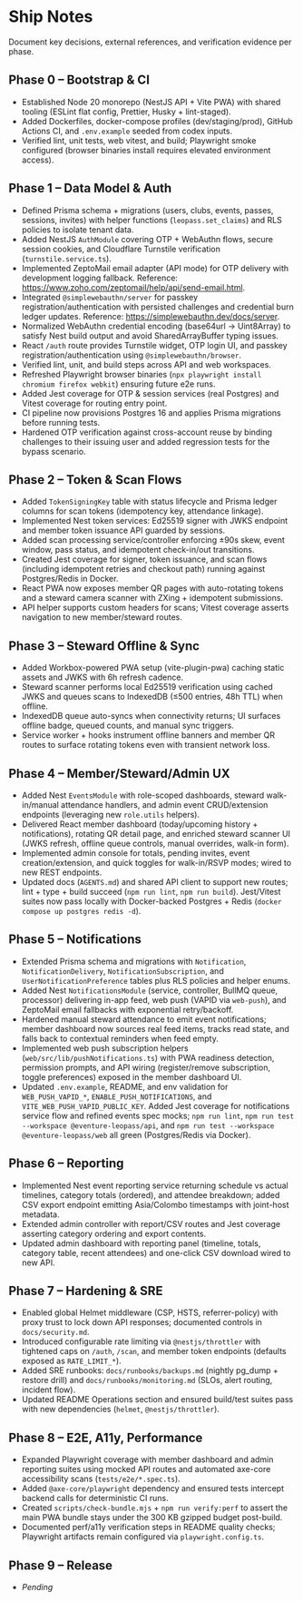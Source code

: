 # Ship Notes

Document key decisions, external references, and verification evidence per phase.

## Phase 0 – Bootstrap & CI

- Established Node 20 monorepo (NestJS API + Vite PWA) with shared tooling (ESLint flat config, Prettier, Husky + lint-staged).
- Added Dockerfiles, docker-compose profiles (dev/staging/prod), GitHub Actions CI, and `.env.example` seeded from codex inputs.
- Verified lint, unit tests, web vitest, and build; Playwright smoke configured (browser binaries install requires elevated environment access).

## Phase 1 – Data Model & Auth

- Defined Prisma schema + migrations (users, clubs, events, passes, sessions, invites) with helper functions (`leopass.set_claims`) and RLS policies to isolate tenant data.
- Added NestJS `AuthModule` covering OTP + WebAuthn flows, secure session cookies, and Cloudflare Turnstile verification (`turnstile.service.ts`).
- Implemented ZeptoMail email adapter (API mode) for OTP delivery with development logging fallback. Reference: https://www.zoho.com/zeptomail/help/api/send-email.html.
- Integrated `@simplewebauthn/server` for passkey registration/authentication with persisted challenges and credential burn ledger updates. Reference: https://simplewebauthn.dev/docs/server.
- Normalized WebAuthn credential encoding (base64url → Uint8Array) to satisfy Nest build output and avoid SharedArrayBuffer typing issues.
- React `/auth` route provides Turnstile widget, OTP login UI, and passkey registration/authentication using `@simplewebauthn/browser`.
- Verified lint, unit, and build steps across API and web workspaces.
- Refreshed Playwright browser binaries (`npx playwright install chromium firefox webkit`) ensuring future e2e runs.
- Added Jest coverage for OTP & session services (real Postgres) and Vitest coverage for routing entry point.
- CI pipeline now provisions Postgres 16 and applies Prisma migrations before running tests.
- Hardened OTP verification against cross-account reuse by binding challenges to their issuing user and added regression tests for the bypass scenario.

## Phase 2 – Token & Scan Flows

- Added `TokenSigningKey` table with status lifecycle and Prisma ledger columns for scan tokens (idempotency key, attendance linkage).
- Implemented Nest token services: Ed25519 signer with JWKS endpoint and member token issuance API guarded by sessions.
- Added scan processing service/controller enforcing ±90s skew, event window, pass status, and idempotent check-in/out transitions.
- Created Jest coverage for signer, token issuance, and scan flows (including idempotent retries and checkout path) running against Postgres/Redis in Docker.
- React PWA now exposes member QR pages with auto-rotating tokens and a steward camera scanner with ZXing + idempotent submissions.
- API helper supports custom headers for scans; Vitest coverage asserts navigation to new member/steward routes.

## Phase 3 – Steward Offline & Sync

- Added Workbox-powered PWA setup (vite-plugin-pwa) caching static assets and JWKS with 6h refresh cadence.
- Steward scanner performs local Ed25519 verification using cached JWKS and queues scans to IndexedDB (≤500 entries, 48h TTL) when offline.
- IndexedDB queue auto-syncs when connectivity returns; UI surfaces offline badge, queued counts, and manual sync triggers.
- Service worker + hooks instrument offline banners and member QR routes to surface rotating tokens even with transient network loss.

## Phase 4 – Member/Steward/Admin UX

- Added Nest `EventsModule` with role-scoped dashboards, steward walk-in/manual attendance handlers, and admin event CRUD/extension endpoints (leveraging new `role.utils` helpers).
- Delivered React member dashboard (today/upcoming history + notifications), rotating QR detail page, and enriched steward scanner UI (JWKS refresh, offline queue controls, manual overrides, walk-in form).
- Implemented admin console for totals, pending invites, event creation/extension, and quick toggles for walk-in/RSVP modes; wired to new REST endpoints.
- Updated docs (`AGENTS.md`) and shared API client to support new routes; lint + type + build succeed (`npm run lint`, `npm run build`). Jest/Vitest suites now pass locally with Docker-backed Postgres + Redis (`docker compose up postgres redis -d`).

## Phase 5 – Notifications

- Extended Prisma schema and migrations with `Notification`, `NotificationDelivery`, `NotificationSubscription`, and `UserNotificationPreference` tables plus RLS policies and helper enums.
- Added Nest `NotificationsModule` (service, controller, BullMQ queue, processor) delivering in-app feed, web push (VAPID via `web-push`), and ZeptoMail email fallbacks with exponential retry/backoff.
- Hardened manual steward attendance to emit event notifications; member dashboard now sources real feed items, tracks read state, and falls back to contextual reminders when feed empty.
- Implemented web push subscription helpers (`web/src/lib/pushNotifications.ts`) with PWA readiness detection, permission prompts, and API wiring (register/remove subscription, toggle preferences) exposed in the member dashboard UI.
- Updated `.env.example`, README, and env validation for `WEB_PUSH_VAPID_*`, `ENABLE_PUSH_NOTIFICATIONS`, and `VITE_WEB_PUSH_VAPID_PUBLIC_KEY`. Added Jest coverage for notifications service flow and refined events spec mocks; `npm run lint`, `npm run test --workspace @eventure-leopass/api`, and `npm run test --workspace @eventure-leopass/web` all green (Postgres/Redis via Docker).

## Phase 6 – Reporting

- Implemented Nest event reporting service returning schedule vs actual timelines, category totals (ordered), and attendee breakdown; added CSV export endpoint emitting Asia/Colombo timestamps with joint-host metadata.
- Extended admin controller with report/CSV routes and Jest coverage asserting category ordering and export contents.
- Updated admin dashboard with reporting panel (timeline, totals, category table, recent attendees) and one-click CSV download wired to new API.

## Phase 7 – Hardening & SRE

- Enabled global Helmet middleware (CSP, HSTS, referrer-policy) with proxy trust to lock down API responses; documented controls in `docs/security.md`.
- Introduced configurable rate limiting via `@nestjs/throttler` with tightened caps on `/auth`, `/scan`, and member token endpoints (defaults exposed as `RATE_LIMIT_*`).
- Added SRE runbooks: `docs/runbooks/backups.md` (nightly pg_dump + restore drill) and `docs/runbooks/monitoring.md` (SLOs, alert routing, incident flow).
- Updated README Operations section and ensured build/test suites pass with new dependencies (`helmet`, `@nestjs/throttler`).

## Phase 8 – E2E, A11y, Performance

- Expanded Playwright coverage with member dashboard and admin reporting suites using mocked API routes and automated axe-core accessibility scans (`tests/e2e/*.spec.ts`).
- Added `@axe-core/playwright` dependency and ensured tests intercept backend calls for deterministic CI runs.
- Created `scripts/check-bundle.mjs` + `npm run verify:perf` to assert the main PWA bundle stays under the 300 KB gzipped budget post-build.
- Documented perf/a11y verification steps in README quality checks; Playwright artifacts remain configured via `playwright.config.ts`.

## Phase 9 – Release

- _Pending_
